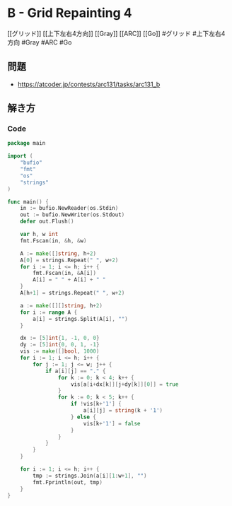 # B - Grid Repainting 4
[[グリッド]] [[上下左右4方向]] [[Gray]] [[ARC]] [[Go]]
#グリッド #上下左右4方向 #Gray #ARC #Go 

## 問題
- https://atcoder.jp/contests/arc131/tasks/arc131_b

## 解き方
### Code
```go
package main

import (
	"bufio"
	"fmt"
	"os"
	"strings"
)

func main() {
	in := bufio.NewReader(os.Stdin)
	out := bufio.NewWriter(os.Stdout)
	defer out.Flush()

	var h, w int
	fmt.Fscan(in, &h, &w)

	A := make([]string, h+2)
	A[0] = strings.Repeat(" ", w+2)
	for i := 1; i <= h; i++ {
		fmt.Fscan(in, &A[i])
		A[i] = " " + A[i] + " "
	}
	A[h+1] = strings.Repeat(" ", w+2)

	a := make([][]string, h+2)
	for i := range A {
		a[i] = strings.Split(A[i], "")
	}

	dx := [5]int{1, -1, 0, 0}
	dy := [5]int{0, 0, 1, -1}
	vis := make([]bool, 1000)
	for i := 1; i <= h; i++ {
		for j := 1; j <= w; j++ {
			if a[i][j] == "." {
				for k := 0; k < 4; k++ {
					vis[a[i+dx[k]][j+dy[k]][0]] = true
				}
				for k := 0; k < 5; k++ {
					if !vis[k+'1'] {
						a[i][j] = string(k + '1')
					} else {
						vis[k+'1'] = false
					}
				}
			}
		}
	}

	for i := 1; i <= h; i++ {
		tmp := strings.Join(a[i][1:w+1], "")
		fmt.Fprintln(out, tmp)
	}
}
```